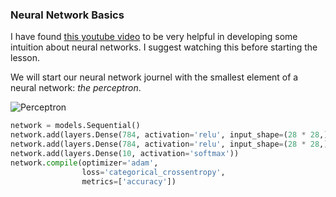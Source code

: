 ### Neural Network Basics

I have found [this youtube video](https://www.youtube.com/watch?v=aircAruvnKk) to be
very helpful in developing some intuition about neural networks. I suggest watching this
before starting the lesson.

We will start our neural network journel with the smallest element of a neural network:
*the perceptron*.

![Perceptron](https://akashsethi24.files.wordpress.com/2017/09/perceptron.png?resize=385%2C254)

```python
network = models.Sequential()
network.add(layers.Dense(784, activation='relu', input_shape=(28 * 28,)))
network.add(layers.Dense(784, activation='relu', input_shape=(28 * 28,)))
network.add(layers.Dense(10, activation='softmax'))
network.compile(optimizer='adam',
                loss='categorical_crossentropy',
                metrics=['accuracy'])
```
